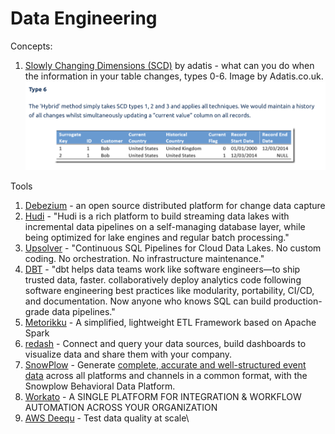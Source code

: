 # Data Engineering

Concepts:

1. [Slowly Changing Dimensions (SCD)](https://adatis.co.uk/introduction-to-slowly-changing-dimensions-scd-types/) by adatis - what can you do when the information in your table changes, types 0-6. Image by Adatis.co.uk.\
   ![](<../.gitbook/assets/image (17).png>)

Tools

1. [Debezium](https://debezium.io) - an open source distributed platform for change data capture
2. [Hudi](https://hudi.apache.org) - "Hudi is a rich platform to build streaming data lakes with incremental data pipelines on a self-managing database layer, while being optimized for lake engines and regular batch processing."
3. [Upsolver](https://www.upsolver.com) - "Continuous SQL Pipelines for Cloud Data Lakes. No custom coding. No orchestration. No infrastructure maintenance."
4. [DBT](https://www.getdbt.com) - "dbt helps data teams work like software engineers—to ship trusted data, faster. collaboratively deploy analytics code following software engineering best practices like modularity, portability, CI/CD, and documentation. Now anyone who knows SQL can build production-grade data pipelines."
5. [Metorikku](https://github.com/YotpoLtd/metorikku) - A simplified, lightweight ETL Framework based on Apache Spark
6. [redash](https://redash.io) - Connect and query your data sources, build dashboards to visualize data and share them with your company.
7. [SnowPlow](https://snowplowanalytics.com) - Generate [complete, accurate and well-structured event data](https://snowplowanalytics.com/web-and-mobile-data/) across all platforms and channels in a common format, with the Snowplow Behavioral Data Platform.
8. [Workato](https://www.workato.com) - A SINGLE PLATFORM FOR INTEGRATION & WORKFLOW AUTOMATION ACROSS YOUR ORGANIZATION
9. [AWS Deequ](https://aws.amazon.com/blogs/big-data/test-data-quality-at-scale-with-deequ/) - Test data quality at scale\


&#x20;
